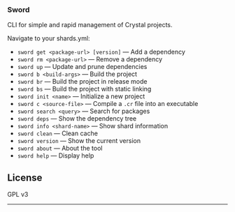 ### Sword

CLI for simple and rapid management of Crystal projects.

Navigate to your shards.yml:

- `sword get <package-url> [version]` — Add a dependency
- `sword rm <package-url>` — Remove a dependency
- `sword up` — Update and prune dependencies
- `sword b <build-args>` — Build the project
- `sword br` — Build the project in release mode
- `sword bs` — Build the project with static linking
- `sword init <name>` — Initialize a new project
- `sword c <source-file>` — Compile a `.cr` file into an executable
- `sword search <query>` — Search for packages
- `sword deps` — Show the dependency tree
- `sword info <shard-name>` — Show shard information
- `sword clean` — Clean cache
- `sword version` — Show the current version
- `sword about` — About the tool
- `sword help` — Display help

## License
GPL v3
___
